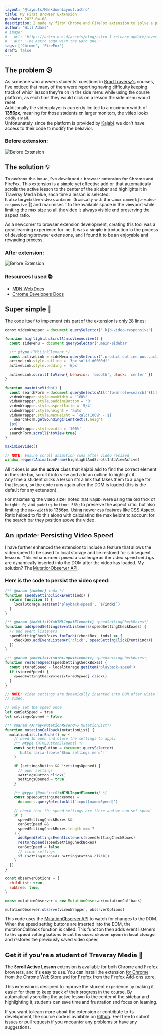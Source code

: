 ```yaml
---
layout: '@layouts/MarkdownLayout.astro'
title: My First Browser Extension
pubDate: 2023-04-08
description: I made my first Chrome and FireFox extension to solve a problem for students of Brad Traversy in his courses.
author: 'Will Adams'
# image:
#   url: 'https://astro.build/assets/blog/astro-1-release-update/cover.jpeg'
#   alt: 'The Astro logo with the word One.'
tags: ['Chrome', 'FireFox']
draft: false
---
```


## The problem 😕

As someone who answers students' questions in [Brad Traversy's](https://www.traversymedia.com/) courses, I've
noticed that many of them were reporting having difficulty keeping track of which lesson
they're on in the side menu while using the course platform, as each time they
would click on a lesson the side menu would reset.  
Additionally the video player is currently limited to a maximum width of **1356px**,
meaning for those students on larger monitors, the video looks oddly small.  
Unfortunately, since the platform is provided by [Kajabi](https://kajabi.com/), we don't have access to their code to
modify the behavior.

### Before extension:

![Before Extension](https://res.cloudinary.com/bushblade/image/upload/c_scale,w_800/f_webp/bushbladedotdev/extension-before.webp)

## The solution 💡

To address this issue, I've developed a browser extension for Chrome and FireFox. This
extension is a simple yet effective add on that automatically scrolls the active
lesson to the center of the sidebar and highlights it in Traversy Media blue,
each time a lesson is selected.  
It also targets the video container (Ironically with the class name
`kjb-video-responsive` 🤷) and maximises it to the available space in the
viewport while limiting the max size so all the video is always visible and
preserving the aspect ratio.

As a newcomer to browser extension development, creating this tool was a great
learning experience for me. It was a simple introduction to the process of
developing browser extensions, and I found it to be an enjoyable and rewarding
process.

### After extension:

![Before Extension](https://res.cloudinary.com/bushblade/image/upload/c_scale,w_800/f_webp/bushbladedotdev/extension-after.webp)

### Resources I used 📚

- [MDN Web Docs](https://developer.mozilla.org/en-US/docs/Mozilla/Add-ons/WebExtensions/Your_first_WebExtension)
- [Chrome Developers Docs](https://developer.chrome.com/docs/extensions/mv3/getstarted/)

## Super simple 💪

The code itself to implement this part of the extension is only 28 lines:

```javascript
const videoWrapper = document.querySelector('.kjb-video-responsive')

function highlightAndScrollIntoViewActive() {
  const sideMenu = document.querySelector('.main-sidebar')

  /** @type HTMLLinkElement */
  const activeLink = sideMenu.querySelector('.product-outline-post.active')
  activeLink.style.outline = '3px solid #0060df'
  activeLink.style.padding = '6px'

  activeLink.scrollIntoView({ behavior: 'smooth', block: 'center' })
}

function maximiseVideo() {
  const searchForm = document.querySelectorAll('form[role=search]')[1]
  videoWrapper.style.maxWidth = '100%'
  videoWrapper.style.paddingBottom = '0'
  videoWrapper.style.aspectRatio = '5/4'
  videoWrapper.style.height = 'auto'
  videoWrapper.style.maxHeight = `calc(100vh - ${
    searchForm.getBoundingClientRect().height
  }px)`
  videoWrapper.style.width = '100%'
  searchForm.scrollIntoView(true)
}

maximiseVideo()

// NOTE: Ensure scroll animation runs after video resized
window.requestAnimationFrame(highlightAndScrollIntoViewActive)
```

All it does is use the **_active_** class that Kajabi add to find the correct
element in the side bar, scroll it into view and add an outline to highlight
it.  
Any time a student clicks a lesson it's a link that takes them to a page for
that lesson, so the code runs again after the DOM is loaded (this is the default
for any extension).

For maximising the video size I noted that Kajabi were using the old trick of
`height: 0;` and `padding-bottom: 56%;` to preserve the aspect ratio, but
also limiting the `max-width` to 1356px. Using newer css features like [CSS
Aspect Ratio](https://developer.mozilla.org/en-US/docs/Web/CSS/aspect-ratio)
helped to fix this along with calculating the max height to account for the
search bar they position above the video.

## An update: Persisting Video Speed

I have further enhanced the extension to include a feature that allows the video speed to be saved to local storage and be restored for subsequent lessons. This enhancement posed a challenge as the video speed settings are dynamically inserted into the DOM after the video has loaded. My solution? The [MutationObserver API](https://developer.mozilla.org/en-US/docs/Web/API/MutationObserver).

### Here is the code to persist the video speed:

```javascript
/** @param {number} indx */
function speedSettingClickEvent(indx) {
  return function () {
    localStorage.setItem('playback-speed', `${indx}`)
  }
}

/** @param {NodeListOf<HTMLInputElement>} speedSettingCheckBoxes*/
function addSpeedSettingsEventListeners(speedSettingCheckBoxes) {
  // add event listeners
  speedSettingCheckBoxes.forEach((checkBox, indx) => {
    checkBox.addEventListener('click', speedSettingClickEvent(indx))
  })
}

/** @param {NodeListOf<HTMLInputElement>} speedSettingCheckBoxes*/
function restoreSpeed(speedSettingCheckBoxes) {
  const storedSpeed = localStorage.getItem('playback-speed')
  if (storedSpeed) {
    speedSettingCheckBoxes[storedSpeed].click()
  }
}

// NOTE: video settings are dynamically inserted into DOM after wista loads the
// video.

// only set the speed once
let canSetSpeed = true
let settingsOpened = false

/** @param {Array<MutationRecord>} mutationList*/
function mutationCallback(mutationList) {
  mutationList.forEach(() => {
    // need to open and close the settings to apply
    /** @type {HTMLButtonElement} */
    const settingsButton = document.querySelector(
      'button[aria-label="Show settings menu"]'
    )

    if (settingsButton && !settingsOpened) {
      // open settings
      settingsButton.click()
      settingsOpened = true
    }

    /** @type {NodeListOf<HTMLInputElement>} */
    const speedSettingCheckBoxes =
      document.querySelectorAll('input[name=Speed]')

    // check that the speed settings are there and we can set speed
    if (
      speedSettingCheckBoxes &&
      canSetSpeed &&
      speedSettingCheckBoxes.length === 7
    ) {
      addSpeedSettingsEventListeners(speedSettingCheckBoxes)
      restoreSpeed(speedSettingCheckBoxes)
      canSetSpeed = false
      // close settings
      if (settingsOpened) settingsButton.click()
    }
  })
}

const observerOptions = {
  childList: true,
  subtree: true,
}

const mutationObserver = new MutationObserver(mutationCallback)

mutationObserver.observe(videoWrapper, observerOptions)
```

This code uses the [MutationObserver API](https://developer.mozilla.org/en-US/docs/Web/API/MutationObserver) to watch for changes to the DOM. When the speed setting buttons are inserted into the DOM, the mutationCallback function is called. This function then adds event listeners to the speed setting buttons to set the users chosen speen in local storage and restores the previously saved video speed.

## Get it if you're a student of Traversy Media 🚀

The **Scroll Active Lesson** extension is available for both Chrome and Firefox
browsers, and it's easy to use. You can install the extension [for
Chrome](https://chrome.google.com/webstore/detail/traversy-media-scroll-act/nmddkphngjlkifpobgpcbfbmfmfpimam)
from the Chrome Web Store and [for
Firefox](https://addons.mozilla.org/en-US/firefox/addon/traversy-scroll-active-lesson/)
from the Firefox Add-ons store.

This extension is designed to improve the student experience by making it easier
for them to keep track of their progress in the course. By automatically
scrolling the active lesson to the center of the sidebar and highlighting it,
students can save time and frustration and focus on learning.

If you want to learn more about the extension or contribute to its development,
the source code is available on
[Github](https://github.com/bushblade/TraversyMediaScrollActiveLesson). Feel
free to submit issues or pull requests if you encounter any problems or have any
suggestions.
